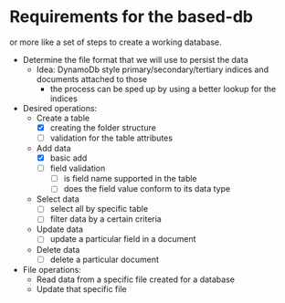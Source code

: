 # Requirements for the based-db

or more like a set of steps to create a working database.

- Determine the file format that we will use to persist the data
  - Idea: DynamoDb style primary/secondary/tertiary indices and documents attached to those
    - the process can be sped up by using a better lookup for the indices
- Desired operations:
  - Create a table
    - [x] creating the folder structure
    - [ ] validation for the table attributes
  - Add data
    - [x] basic add
    - [ ] field validation
      - [ ] is field name supported in the table
      - [ ] does the field value conform to its data type
  - Select data
    - [ ] select all by specific table
    - [ ] filter data by a certain criteria
  - Update data
    - [ ] update a particular field in a document
  - Delete data
    - [ ] delete a particular document
- File operations:
  - Read data from a specific file created for a database
  - Update that specific file
